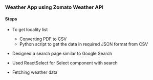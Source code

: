 ### Weather App using Zomato Weather API

#### Steps
- To get locality list
  - Converting PDF to CSV
  - Python script to get the data in required JSON format from CSV

- Designed a search page similar to Google Search
- Used ReactSelect for Select component with search
- Fetching weather data
 
